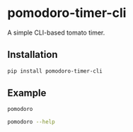 # pomodoro-timer-cli
A simple CLI-based tomato timer.

## Installation
```bash
pip install pomodoro-timer-cli
```

## Example
```bash
pomodoro
```
```bash
pomodoro --help
```
